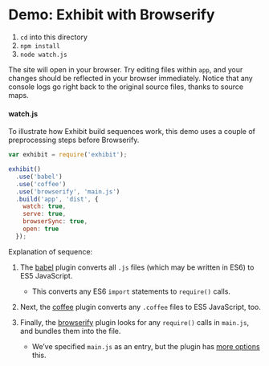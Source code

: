 # Demo: Exhibit with Browserify

1. `cd` into this directory
2. `npm install`
3. `node watch.js`

The site will open in your browser. Try editing files within `app`, and your changes should be reflected in your browser immediately. Notice that any console logs go right back to the original source files, thanks to source maps.

#### watch.js

To illustrate how Exhibit build sequences work, this demo uses a couple of preprocessing steps before Browserify.

```js
var exhibit = require('exhibit');

exhibit()
  .use('babel')
  .use('coffee')
  .use('browserify', 'main.js')
  .build('app', 'dist', {
    watch: true,
    serve: true,
    browserSync: true,
    open: true
  });
```

Explanation of sequence:

1. The [babel](https://github.com/exhibitjs/exhibit-builder-babel) plugin converts all `.js` files (which may be written in ES6) to ES5 JavaScript.
    - This converts any ES6 `import` statements to `require()` calls.

2. Next, the [coffee](https://github.com/exhibitjs/exhibit-builder-coffee) plugin converts any `.coffee` files to ES5 JavaScript, too.

3. Finally, the [browserify](https://github.com/exhibitjs/exhibit-builder-browserify) plugin looks for any `require()` calls in `main.js`, and bundles them into the file.
    - We’ve specified `main.js` as an entry, but the plugin has [more options](https://github.com/exhibitjs/exhibit-builder-browserify#options) this.
